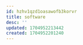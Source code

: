 ```yaml
---
id: hzhv1qzd1oasawofb3korvr
title: software
desc: ''
updated: 1704952213442
created: 1704952201240
---
```

